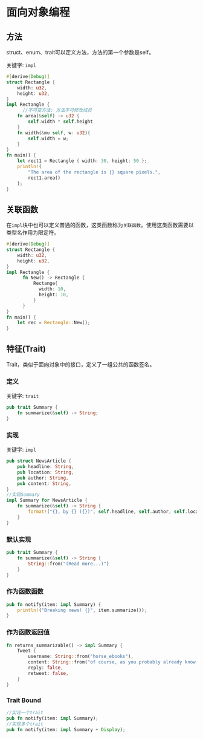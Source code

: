 # 面向对象编程

## 方法

struct、enum、trait可以定义方法，方法的第一个参数是self。

关键字: `impl`

```rust
#[derive(Debug)]
struct Rectangle {
    width: u32,
    height: u32,
}
impl Rectangle {
	  //不可变方法: 方法不可修改成员
    fn area(&self) -> u32 {
        self.width * self.height
    }
    fn width(&mu self, w: u32){
	    self.width = w;
    }
}
fn main() {
    let rect1 = Rectangle { width: 30, height: 50 };
    println!(
        "The area of the rectangle is {} square pixels.",
        rect1.area()
    );
}
```

## 关联函数

在`impl`块中也可以定义普通的函数，这类函数称为`关联函数`。使用这类函数需要以类型名作用为限定符。

```rust
#[derive(Debug)]
struct Rectangle {
    width: u32,
    height: u32,
}
impl Rectangle {
	  fn New() -> Rectangle {
	      Rectange{
	        width: 10,
	        height: 10,
	      }
	  }
}
fn main() {
    let rec = Rectangle::New();
}
```

## 特征\(Trait\)

Trait，类似于面向对象中的接口，定义了一组公共的函数签名。

### 定义

关键字: `trait`

```rust
pub trait Summary {
    fn summarize(&self) -> String;
}
```

### 实现

关键字: `impl`

```rust
pub struct NewsArticle {
    pub headline: String,
    pub location: String,
    pub author: String,
    pub content: String,
}
//实现Summary
impl Summary for NewsArticle {
    fn summarize(&self) -> String {
        format!("{}, by {} ({})", self.headline, self.author, self.location)
    }
}
```

### 默认实现

```rust
pub trait Summary {
    fn summarize(&self) -> String {
        String::from("(Read more...)")
    }
}
```

### 作为函数函数

```rust
pub fn notify(item: impl Summary) {
    println!("Breaking news! {}", item.summarize());
}
```

### 作为函数返回值

```rust
fn returns_summarizable() -> impl Summary {
    Tweet {
        username: String::from("horse_ebooks"),
        content: String::from("of course, as you probably already know, people"),
        reply: false,
        retweet: false,
    }
}
```

### Trait Bound

```rust
//实现一个trait
pub fn notify(item: impl Summary);
//实现多个trait
pub fn notify(item: impl Summary + Display);
```

